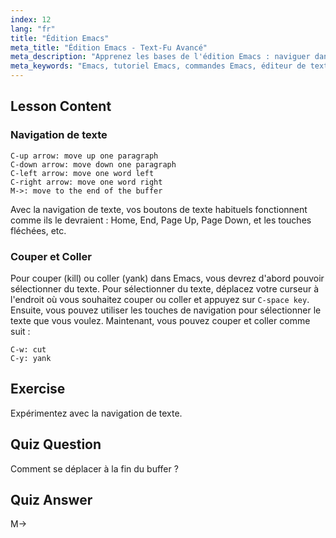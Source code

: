 ```yaml
---
index: 12
lang: "fr"
title: "Édition Emacs"
meta_title: "Édition Emacs - Text-Fu Avancé"
meta_description: "Apprenez les bases de l'édition Emacs : naviguer dans le texte, couper et coller efficacement. Ce guide pour débutants vous aide à maîtriser les commandes Emacs essentielles pour Linux."
meta_keywords: "Emacs, tutoriel Emacs, commandes Emacs, éditeur de texte, éditeur Linux, navigation Emacs, Emacs débutant, guide Emacs"
---
```


## Lesson Content

### Navigation de texte

```
C-up arrow: move up one paragraph
C-down arrow: move down one paragraph
C-left arrow: move one word left
C-right arrow: move one word right
M->: move to the end of the buffer
```

Avec la navigation de texte, vos boutons de texte habituels fonctionnent comme ils le devraient : Home, End, Page Up, Page Down, et les touches fléchées, etc.

### Couper et Coller

Pour couper (kill) ou coller (yank) dans Emacs, vous devrez d'abord pouvoir sélectionner du texte. Pour sélectionner du texte, déplacez votre curseur à l'endroit où vous souhaitez couper ou coller et appuyez sur `C-space key`. Ensuite, vous pouvez utiliser les touches de navigation pour sélectionner le texte que vous voulez. Maintenant, vous pouvez couper et coller comme suit :

```
C-w: cut
C-y: yank
```

## Exercise

Expérimentez avec la navigation de texte.

## Quiz Question

Comment se déplacer à la fin du buffer ?

## Quiz Answer

M->
